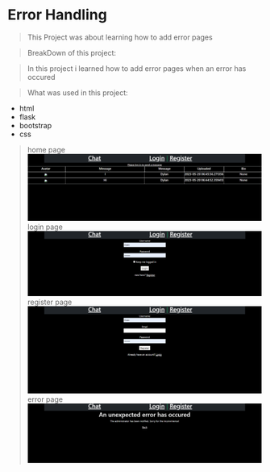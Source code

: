 # Error Handling
> This Project was about learning how to add error pages

> BreakDown of this project:

> In this project i learned how to add error pages when an error has occured

> What was used in this project:
* html
* flask
* bootstrap
* css
> home page
![example](screenshot1.png)
> login page
![example](screenshot2.png)
> register page
![example](screenshot3.png)
> error page
![example](screenshot4.png)